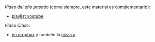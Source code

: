 *Video del año pasado* (como siempre, este material es complementario): 
- [playlist youtube](https://www.youtube.com/playlist?list=PLeLV_ztnnBSjcSuWIJDMjjTABhPT1auYZ)

*Video Clase*: 
- [en dropbox](https://drive.google.com/file/d/1v2vIOtPo3j2x364vUrStCl0Vz1OqIrWZ/view?usp=sharing) y también la [pizarra](https://drive.google.com/file/d/19DkYAwHjbGdXosWffPywvRxVqRg8ZFjt/view?usp=sharing)


